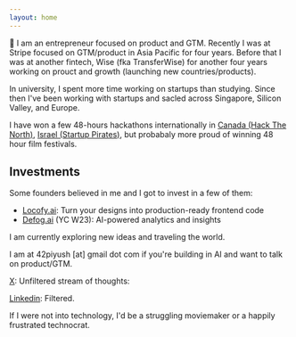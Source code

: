 ```yaml
---
layout: home
---
```


👋 I am an entrepreneur focused on product and GTM. Recently I was at Stripe focused on GTM/product in Asia Pacific for four years. Before that I was at another fintech, Wise (fka TransferWise) for another four years working on prouct and growth (launching new countries/products).

In university, I spent more time working on startups than studying. Since then I've been working with startups and sacled across Singapore, Silicon Valley, and Europe.

I have won a few 48-hours hackathons internationally in [Canada (Hack The North)](https://www.facebook.com/moesingapore/posts/congratulations-to-piyush-varanjani-a-final-year-information-systems-student-at-/10155302983587004/), [Israel (Startup Pirates)](https://blogs.timesofisrael.com/why-chutzpah-could-be-startup-nations-greatest-startup-secret-export/), but probabaly more proud of winning 48 hour film festivals.

## Investments
Some founders believed in me and I got to invest in a few of them:
- [Locofy.ai](https://www.locofy.ai/): Turn your designs into production-ready frontend code
- [Defog.ai](https://defog.ai/) (YC W23): AI-powered analytics and insights

I am currently exploring new ideas and traveling the world.

I am at 42piyush [at] gmail dot com if you're building in AI and want to talk on product/GTM.

[X](https://x.com/42piyush): Unfiltered stream of thoughts: 

[Linkedin](https://www.linkedin.com/in/piyushvjani/): Filtered. 

If I were not into technology, I'd be a struggling moviemaker or a happily frustrated technocrat.

